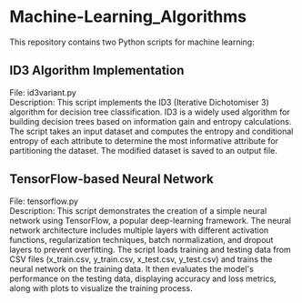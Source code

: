 # Machine-Learning_Algorithms

This repository contains two Python scripts for machine learning:

## ID3 Algorithm Implementation
File: id3variant.py <br>
Description: This script implements the ID3 (Iterative Dichotomiser 3) algorithm for decision tree classification. ID3 is a widely used algorithm for building decision trees based on information gain and entropy calculations. The script takes an input dataset and computes the entropy and conditional entropy of each attribute to determine the most informative attribute for partitioning the dataset. The modified dataset is saved to an output file.

## TensorFlow-based Neural Network
File: tensorflow.py <br>
Description: This script demonstrates the creation of a simple neural network using TensorFlow, a popular deep-learning framework. The neural network architecture includes multiple layers with different activation functions, regularization techniques, batch normalization, and dropout layers to prevent overfitting. The script loads training and testing data from CSV files (x_train.csv, y_train.csv, x_test.csv, y_test.csv) and trains the neural network on the training data. It then evaluates the model's performance on the testing data, displaying accuracy and loss metrics, along with plots to visualize the training process.

